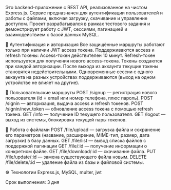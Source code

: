 Это backend-приложение с REST API, реализованное на чистом Express.js. Сервис предназначен для аутентификации пользователей и работы с файлами, включая загрузку, скачивание и управление доступом. Проект разрабатывался в рамках тестового задания и демонстрирует работу с JWT, сессиями, пагинацией и взаимодействием с базой данных MySQL.

🔐 Аутентификация и авторизация
Все защищённые маршруты работают только при наличии JWT access токена.
Поддерживаются access и refresh токены:
Access-токен действителен 10 минут.
Refresh-токен используется для получения нового access-токена.
Токены создаются при каждой авторизации.
После выхода из аккаунта текущие токены становятся недействительными.
Одновременные сессии с одного аккаунта на разных устройствах поддерживаются (выход на одном устройстве не влияет на другие).

👤 Пользовательские маршруты
POST /signup — регистрация нового пользователя (id = email или номер телефона, плюс пароль).
POST /signin — авторизация, выдача access и refresh токенов.
POST /signin/new_token — обновление access токена с помощью refresh токена.
GET /info — получение ID текущего пользователя.
GET /logout — выход из системы, блокировка текущей пары токенов.

📁 Работа с файлами
POST /file/upload — загрузка файла и сохранение его параметров (название, расширение, MIME-тип, размер, дата загрузки) в базу данных.
GET /file/list — вывод списка файлов с поддержкой пагинации
GET /file/:id — получение информации о конкретном файле.
GET /file/download/:id — скачивание файла.
PUT /file/update/:id — замена существующего файла новым.
DELETE /file/delete/:id — удаление файла из базы и файловой системы.

⚙️ Технологии
Express.js, MySQL, multer, jwt

Срок выполнения: 3 дня

